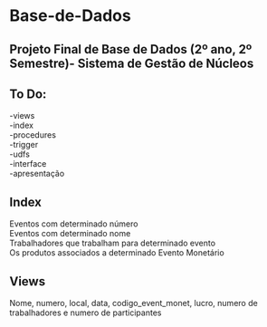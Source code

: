 # Base-de-Dados
Projeto Final de Base de Dados (2º ano, 2º Semestre)- Sistema de Gestão de Núcleos<br />
---
To Do:<br />
---
-views<br />
-index<br />
-procedures<br />
-trigger<br />
-udfs<br />
-interface<br />
-apresentação<br />

## Index
Eventos com determinado número<br />
Eventos com determinado nome<br />
Trabalhadores que trabalham para determinado evento<br />
Os produtos associados a determinado Evento Monetário<br />

## Views
Nome, numero, local, data, codigo_event_monet, lucro, numero de trabalhadores e numero de participantes<br />
